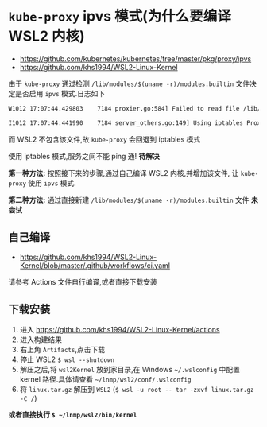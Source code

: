 # `kube-proxy` ipvs 模式(为什么要编译 WSL2 内核)

* https://github.com/kubernetes/kubernetes/tree/master/pkg/proxy/ipvs
* https://github.com/khs1994/WSL2-Linux-Kernel

由于 `kube-proxy` 通过检测 `/lib/modules/$(uname -r)/modules.builtin` 文件决定是否启用 `ipvs` 模式.日志如下

```bash
W1012 17:07:44.429803    7184 proxier.go:584] Failed to read file /lib/modules/4.19.72-microsoft-standard/modules.builtin with error open /lib/modules/4.19.72-microsoft-standard/modules.builtin: no such file or directory. You can ignore this message when kube-proxy is running inside container without mounting /lib/modules

I1012 17:07:44.441990    7184 server_others.go:149] Using iptables Proxier.
```

而 WSL2 不包含该文件,故 `kube-proxy` 会回退到 iptables 模式

使用 iptables 模式,服务之间不能 ping 通! **待解决**

**第一种方法:** 按照接下来的步骤,通过自己编译 WSL2 内核,并增加该文件, 让 `kube-proxy` 使用 `ipvs` 模式.

**第二种方法:** 通过直接新建 `/lib/modules/$(uname -r)/modules.builtin` 文件 **未尝试**

## 自己编译

* https://github.com/khs1994/WSL2-Linux-Kernel/blob/master/.github/workflows/ci.yaml

请参考 Actions 文件自行编译,或者直接下载安装

## 下载安装

1. 进入 https://github.com/khs1994/WSL2-Linux-Kernel/actions
2. 进入构建结果
3. 右上角 `Artifacts`,点击下载
4. 停止 WSL2 `$ wsl --shutdown`
5. 解压之后,将 `wsl2Kernel` 放到家目录,在 Windows `~/.wslconfig` 中配置 kernel 路径.具体请查看 `~/lnmp/wsl2/conf/.wslconfig`
6. 将 `linux.tar.gz` 解压到 `WSL2` (`$ wsl -u root -- tar -zxvf linux.tar.gz -C /`)

**或者直接执行 `$ ~/lnmp/wsl2/bin/kernel`**
